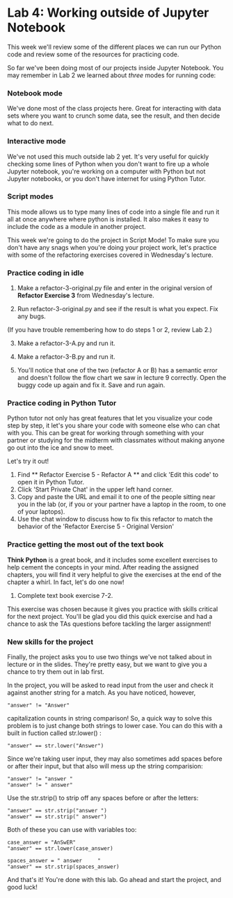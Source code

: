 # Lab 4: Working outside of Jupyter Notebook

This week we'll review some of the different places we can run our Python code and review some of the resources for practicing code.

So far we've been doing most of our projects inside Jupyter Notebook. You may remember in Lab 2 we learned about _three_ modes for running code:

### Notebook mode
We've done most of the class projects here. Great for interacting with data sets where you want to crunch some data, see the result, and then decide what to do next.

### Interactive mode
We've not used this much outside lab 2 yet. It's very useful for quickly checking some lines of Python when you don't want to fire up a whole Jupyter notebook, you're working on a computer with Python but not Jupyter notebooks, or you don't have internet for using Python Tutor.

### Script modes
This mode allows us to type many lines of code into a single file and run it all at once anywhere where python is installed. It also makes it easy to include the code as a module in another project.

This week we're going to do the project in Script Mode! To make sure you don't have any snags when you're doing your project work, let's practice with some of the refactoring exercises covered in Wednesday's lecture.

### Practice coding in idle ###

1. Make a refactor-3-original.py file and enter in the original version of **Refactor Exercise 3** from Wednesday's lecture.

2. Run refactor-3-original.py and see if the result is what you expect. Fix any bugs.

(If you have trouble remembering how to do steps 1 or 2, review Lab 2.)

3. Make a refactor-3-A.py and run it.

4. Make a refactor-3-B.py and run it.

5. You'll notice that one of the two (refactor A or B) has a semantic error and doesn't follow the flow chart we saw in lecture 9 correctly. Open the buggy code up again and fix it. Save and run again.

### Practice coding in Python Tutor ###

Python tutor not only has great features that let you visualize your code step by step, it let's you share your code with someone else who can chat with you. This can be great for working through something with your partner or studying for the midterm with classmates without making anyone go out into the ice and snow to meet.

Let's try it out!

1. Find ** Refactor Exercise 5 - Refactor A ** and click 'Edit this code' to open it in Python Tutor.
2. Click 'Start Private Chat' in the upper left hand corner.
3. Copy and paste the URL and email it to one of the people sitting near you in the lab (or, if you or your partner have a laptop in the room, to one of your laptops).
4. Use the chat window to discuss how to fix this refactor to match the behavior of the 'Refactor Exercise 5 - Original Version'


### Practice getting the most out of the text book ###

**Think Python** is a great book, and it includes some excellent exercises to help cement the concepts in your mind. After reading the assigned chapters, you will find it very helpful to give the exercises at the end of the chapter a whirl. In fact, let's do one now!

1. Complete text book exercise 7-2.

This exercise was chosen because it gives you practice with skills critical for the next project. You'll be glad you did this quick exercise and had a chance to ask the TAs questions before tackling the larger assignment!

### New skills for the project

Finally, the project asks you to use two things we've not talked about in lecture or in the slides. They're pretty easy, but we want to give you a chance to try them out in lab first.

In the project, you will be asked to read input from the user and check it against another string for a match. As you have noticed, however,

```
"answer" != "Answer"

```
capitalization counts in string comparison! So, a quick way to solve this problem is to just change both strings to lower case. You can do this with a built in fuction called str.lower() :

```
"answer" == str.lower("Answer")

```

Since we're taking user input, they may also sometimes add spaces before or after their input, but that also will mess up the string comparision:

```
"answer" != "answer "
"answer" != " answer"

```

Use the str.strip() to strip off any spaces before or after the letters:

```
"answer" == str.strip("answer ")
"answer" == str.strip(" answer")

```

Both of these you can use with variables too:

```
case_answer = "AnSwER"
"answer" == str.lower(case_answer)

spaces_answer = " answer     "
"answer" == str.strip(spaces_answer)

```

And that's it! You're done with this lab. Go ahead and start the project, and good luck!
